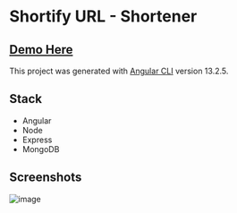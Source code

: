 # Shortify URL - Shortener

## [Demo Here](https://shortee-fy.herokuapp.com/)

This project was generated with [Angular CLI](https://github.com/angular/angular-cli) version 13.2.5.

## Stack 
- Angular
- Node
- Express
- MongoDB

## Screenshots

![image](https://res.cloudinary.com/srvraj311/image/upload/v1650611514/Screenshot_2022-04-22_at_12.36.33_PM_ewbfp5.png)
